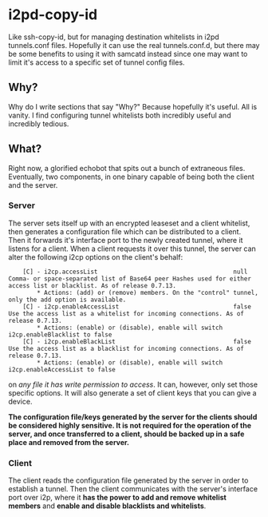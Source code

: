 # i2pd-copy-id

Like ssh-copy-id, but for managing destination whitelists in i2pd tunnels.conf
files. Hopefully it can use the real tunnels.conf.d, but there may be some
benefits to using it with samcatd instead since one may want to limit it's
access to a specific set of tunnel config files.

## Why?

Why do I write sections that say "Why?" Because hopefully it's useful. All is
vanity. I find configuring tunnel whitelists both incredibly useful and
incredibly tedious.

## What?

Right now, a glorified echobot that spits out a bunch of extraneous files.
Eventually, two components, in one binary capable of being both the client and
the server.

### Server

The server sets itself up with an encrypted leaseset and a client whitelist,
then generates a configuration file which can be distributed to a client. Then
it forwards it's interface port to the newly created tunnel, where it listens
for a client. When a client requests it over this tunnel, the server can alter
the following i2cp options on the client's behalf:

        [C] - i2cp.accessList                                      null       Comma- or space-separated list of Base64 peer Hashes used for either access list or blacklist. As of release 0.7.13.
            * Actions: (add) or (remove) members. On the "control" tunnel, only the add option is available.
        [C] - i2cp.enableAccessList                                false      Use the access list as a whitelist for incoming connections. As of release 0.7.13.
            * Actions: (enable) or (disable), enable will switch i2cp.enableBlacklist to false
        [C] - i2cp.enableBlackList                                 false      Use the access list as a blacklist for incoming connections. As of release 0.7.13.
            * Actions: (enable) or (disable), enable will switch i2cp.enableAccessList to false

on *any file it has write permission to access*. It can, however, only set those
specific options. It will also generate a set of client keys that you can give
a device.

**The configuration file/keys generated by the server for the clients should**
**be considered highly sensitive. It is not required for the operation of the**
**server, and once transferred to a client, should be backed up in a safe**
**place and removed from the server.**

### Client

The client reads the configuration file generated by the server in order to
establish a tunnel. Then the client communicates with the server's interface
port over i2p, where it **has the power to add and remove whitelist members**
and **enable and disable blacklists and whitelists**.
